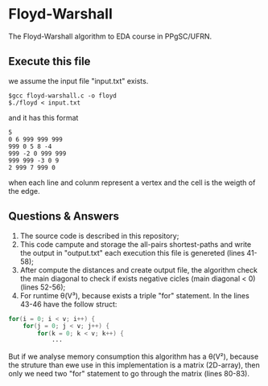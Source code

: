 # Floyd-Warshall
The Floyd-Warshall algorithm to EDA course in PPgSC/UFRN.

## Execute this file
we assume the input file "input.txt" exists.
```SHELL
$gcc floyd-warshall.c -o floyd
$./floyd < input.txt
```
and it has this format
```
5
0 6 999 999 999
999 0 5 8 -4
999 -2 0 999 999
999 999 -3 0 9
2 999 7 999 0
```
when each line and colunm represent a vertex and the cell is the weigth of the edge.

## Questions & Answers
1. The source code is described in this repository;
2. This code campute and storage the all-pairs shortest-paths and write the output in "output.txt" each execution this file is genereted (lines 41-58);
3. After compute the distances and create output file, the algorithm check the main diagonal to check if exists negative cicles (main diagonal < 0) (lines 52-56);
4. For runtime θ(V³), because exists a triple "for" statement. In the lines 43-46 have the follow struct:
```C
for(i = 0; i < v; i++) {
    for(j = 0; j < v; j++) {
        for(k = 0; k < v; k++) {
            ···
```
But if we analyse memory consumption this algorithm has a θ(V²), because the struture than ewe use in this implementation is a matrix (2D-array), then only we need two "for" statement to go through the matrix (lines 80-83).
